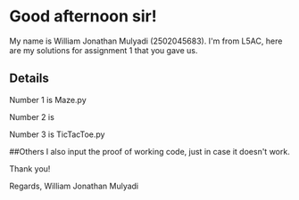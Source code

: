 # Good afternoon sir!

My name is William Jonathan Mulyadi (2502045683). I'm from L5AC, here are my solutions for assignment 1 that you gave us.

## Details
Number 1 is Maze.py

Number 2 is

Number 3 is TicTacToe.py


##Others
I also input the proof of working code, just in case it doesn't work.

Thank you!

Regards, 
William Jonathan Mulyadi
